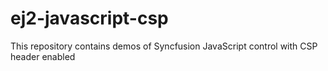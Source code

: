 # ej2-javascript-csp
This repository contains demos of Syncfusion JavaScript control with CSP header enabled
